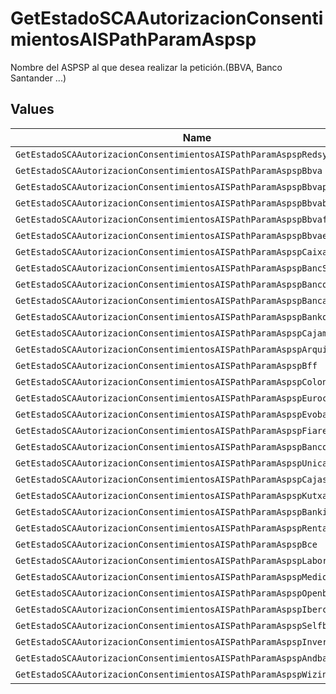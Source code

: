 # GetEstadoSCAAutorizacionConsentimientosAISPathParamAspsp

Nombre del ASPSP al que desea realizar la petición.(BBVA, Banco Santander ...)


## Values

| Name                                                                      | Value                                                                     |
| ------------------------------------------------------------------------- | ------------------------------------------------------------------------- |
| `GetEstadoSCAAutorizacionConsentimientosAISPathParamAspspRedsys`          | redsys                                                                    |
| `GetEstadoSCAAutorizacionConsentimientosAISPathParamAspspBbva`            | BBVA                                                                      |
| `GetEstadoSCAAutorizacionConsentimientosAISPathParamAspspBbvapt`          | BBVAPT                                                                    |
| `GetEstadoSCAAutorizacionConsentimientosAISPathParamAspspBbvabe`          | BBVABE                                                                    |
| `GetEstadoSCAAutorizacionConsentimientosAISPathParamAspspBbvafr`          | BBVAFR                                                                    |
| `GetEstadoSCAAutorizacionConsentimientosAISPathParamAspspBbvaeuk`         | BBVAEUK                                                                   |
| `GetEstadoSCAAutorizacionConsentimientosAISPathParamAspspCaixabank`       | caixabank                                                                 |
| `GetEstadoSCAAutorizacionConsentimientosAISPathParamAspspBancSabadell`    | BancSabadell                                                              |
| `GetEstadoSCAAutorizacionConsentimientosAISPathParamAspspBancosantander`  | bancosantander                                                            |
| `GetEstadoSCAAutorizacionConsentimientosAISPathParamAspspBancamarch`      | bancamarch                                                                |
| `GetEstadoSCAAutorizacionConsentimientosAISPathParamAspspBankoa`          | bankoa                                                                    |
| `GetEstadoSCAAutorizacionConsentimientosAISPathParamAspspCajamar`         | cajamar                                                                   |
| `GetEstadoSCAAutorizacionConsentimientosAISPathParamAspspArquia`          | arquia                                                                    |
| `GetEstadoSCAAutorizacionConsentimientosAISPathParamAspspBff`             | BFF                                                                       |
| `GetEstadoSCAAutorizacionConsentimientosAISPathParamAspspColonya`         | colonya                                                                   |
| `GetEstadoSCAAutorizacionConsentimientosAISPathParamAspspEurocajarural`   | eurocajarural                                                             |
| `GetEstadoSCAAutorizacionConsentimientosAISPathParamAspspEvobanco`        | evobanco                                                                  |
| `GetEstadoSCAAutorizacionConsentimientosAISPathParamAspspFiarebancaetica` | fiarebancaetica                                                           |
| `GetEstadoSCAAutorizacionConsentimientosAISPathParamAspspBancopichincha`  | bancopichincha                                                            |
| `GetEstadoSCAAutorizacionConsentimientosAISPathParamAspspUnicajabanco`    | unicajabanco                                                              |
| `GetEstadoSCAAutorizacionConsentimientosAISPathParamAspspCajasur`         | cajasur                                                                   |
| `GetEstadoSCAAutorizacionConsentimientosAISPathParamAspspKutxabank`       | kutxabank                                                                 |
| `GetEstadoSCAAutorizacionConsentimientosAISPathParamAspspBankinter`       | bankinter                                                                 |
| `GetEstadoSCAAutorizacionConsentimientosAISPathParamAspspRenta4`          | renta4                                                                    |
| `GetEstadoSCAAutorizacionConsentimientosAISPathParamAspspBce`             | BCE                                                                       |
| `GetEstadoSCAAutorizacionConsentimientosAISPathParamAspspLaboralkutxa`    | laboralkutxa                                                              |
| `GetEstadoSCAAutorizacionConsentimientosAISPathParamAspspMediolanum`      | mediolanum                                                                |
| `GetEstadoSCAAutorizacionConsentimientosAISPathParamAspspOpenbank`        | openbank                                                                  |
| `GetEstadoSCAAutorizacionConsentimientosAISPathParamAspspIbercaja`        | ibercaja                                                                  |
| `GetEstadoSCAAutorizacionConsentimientosAISPathParamAspspSelfbank`        | selfbank                                                                  |
| `GetEstadoSCAAutorizacionConsentimientosAISPathParamAspspInversis`        | inversis                                                                  |
| `GetEstadoSCAAutorizacionConsentimientosAISPathParamAspspAndbank`         | andbank                                                                   |
| `GetEstadoSCAAutorizacionConsentimientosAISPathParamAspspWizink`          | wizink                                                                    |